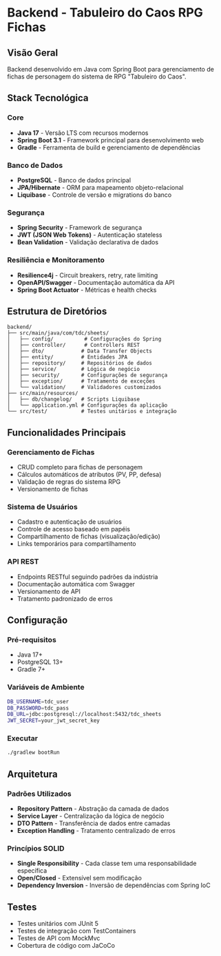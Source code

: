 # Backend - Tabuleiro do Caos RPG Fichas

## Visão Geral
Backend desenvolvido em Java com Spring Boot para gerenciamento de fichas de personagem do sistema de RPG "Tabuleiro do Caos".

## Stack Tecnológica

### Core
- **Java 17** - Versão LTS com recursos modernos
- **Spring Boot 3.1** - Framework principal para desenvolvimento web
- **Gradle** - Ferramenta de build e gerenciamento de dependências

### Banco de Dados
- **PostgreSQL** - Banco de dados principal
- **JPA/Hibernate** - ORM para mapeamento objeto-relacional
- **Liquibase** - Controle de versão e migrations do banco

### Segurança
- **Spring Security** - Framework de segurança
- **JWT (JSON Web Tokens)** - Autenticação stateless
- **Bean Validation** - Validação declarativa de dados

### Resiliência e Monitoramento
- **Resilience4j** - Circuit breakers, retry, rate limiting
- **OpenAPI/Swagger** - Documentação automática da API
- **Spring Boot Actuator** - Métricas e health checks

## Estrutura de Diretórios

```
backend/
├── src/main/java/com/tdc/sheets/
│   ├── config/          # Configurações do Spring
│   ├── controller/      # Controllers REST
│   ├── dto/            # Data Transfer Objects
│   ├── entity/         # Entidades JPA
│   ├── repository/     # Repositórios de dados
│   ├── service/        # Lógica de negócio
│   ├── security/       # Configurações de segurança
│   ├── exception/      # Tratamento de exceções
│   └── validation/     # Validadores customizados
├── src/main/resources/
│   ├── db/changelog/   # Scripts Liquibase
│   └── application.yml # Configurações da aplicação
└── src/test/           # Testes unitários e integração
```

## Funcionalidades Principais

### Gerenciamento de Fichas
- CRUD completo para fichas de personagem
- Cálculos automáticos de atributos (PV, PP, defesa)
- Validação de regras do sistema RPG
- Versionamento de fichas

### Sistema de Usuários
- Cadastro e autenticação de usuários
- Controle de acesso baseado em papéis
- Compartilhamento de fichas (visualização/edição)
- Links temporários para compartilhamento

### API REST
- Endpoints RESTful seguindo padrões da indústria
- Documentação automática com Swagger
- Versionamento de API
- Tratamento padronizado de erros

## Configuração

### Pré-requisitos
- Java 17+
- PostgreSQL 13+
- Gradle 7+

### Variáveis de Ambiente
```bash
DB_USERNAME=tdc_user
DB_PASSWORD=tdc_pass
DB_URL=jdbc:postgresql://localhost:5432/tdc_sheets
JWT_SECRET=your_jwt_secret_key
```

### Executar
```bash
./gradlew bootRun
```

## Arquitetura

### Padrões Utilizados
- **Repository Pattern** - Abstração da camada de dados
- **Service Layer** - Centralização da lógica de negócio
- **DTO Pattern** - Transferência de dados entre camadas
- **Exception Handling** - Tratamento centralizado de erros

### Princípios SOLID
- **Single Responsibility** - Cada classe tem uma responsabilidade específica
- **Open/Closed** - Extensível sem modificação
- **Dependency Inversion** - Inversão de dependências com Spring IoC

## Testes
- Testes unitários com JUnit 5
- Testes de integração com TestContainers
- Testes de API com MockMvc
- Cobertura de código com JaCoCo
